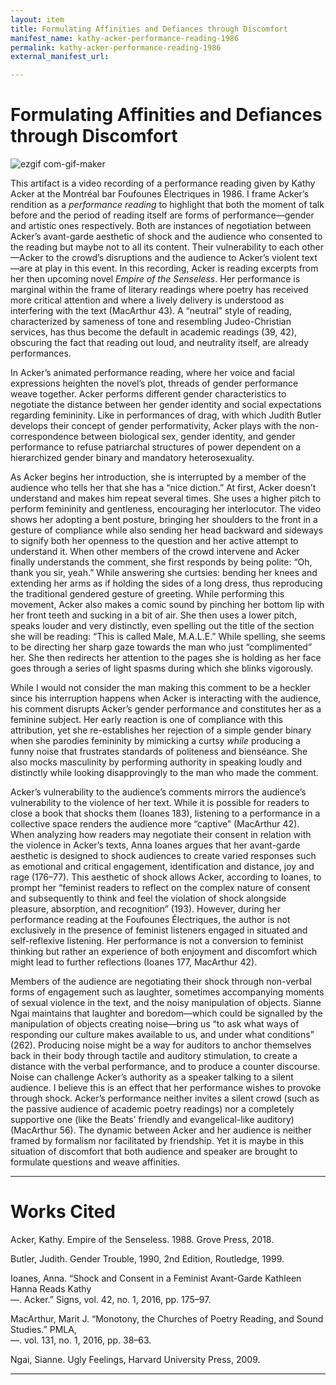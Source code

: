 ```yaml
---
layout: item
title: Formulating Affinities and Defiances through Discomfort
manifest_name: kathy-acker-performance-reading-1986
permalink: kathy-acker-performance-reading-1986
external_manifest_url: 

---
```

<!-- Add an essay or interpretive material below this line,
using HTML or markdown.  Do not modify this file above this line -->
# Formulating Affinities and Defiances through Discomfort

![ezgif com-gif-maker](https://github.com/lgsump/anthology-testing/assets/122332459/5da6aa81-5043-4e4e-81e4-a0a8b99f411f)

This artifact is a video recording of a performance reading given by Kathy Acker at the Montréal bar Foufounes Électriques in 1986. I frame Acker’s rendition as a <i>performance reading</i> to highlight that both the moment of talk before and the period of reading itself are forms of performance—gender and artistic ones respectively. Both are instances of negotiation between Acker’s avant-garde aesthetic of shock and the audience who consented to the reading but maybe not to all its content. Their vulnerability to each other—Acker to the crowd’s disruptions and the audience to Acker’s violent text—are at play in this event.
In this recording, Acker is reading excerpts from her then upcoming novel <i>Empire of the Senseless</i>. Her performance is marginal within the frame of literary readings where poetry has received more critical attention and where a lively delivery is understood as interfering with the text (MacArthur 43). A “neutral” style of reading, characterized by sameness of tone and resembling Judeo-Christian services, has thus become the default in academic readings (39, 42), obscuring the fact that reading out loud, and neutrality itself, are already performances.

In Acker’s animated performance reading, where her voice and facial expressions heighten the novel’s plot, threads of gender performance weave together. Acker performs different gender characteristics to negotiate the distance between her gender identity and social expectations regarding femininity. Like in performances of drag, with which Judith Butler develops their concept of gender performativity, Acker plays with the non-correspondence between biological sex, gender identity, and gender performance to refuse patriarchal structures of power dependent on a hierarchized gender binary and mandatory heterosexuality. 

As Acker begins her introduction, she is interrupted by a member of the audience who tells her that she has a “nice diction.” At first, Acker doesn’t understand and makes him repeat several times. She uses a higher pitch to perform femininity and gentleness, encouraging her interlocutor. The video shows her adopting a bent posture, bringing her shoulders to the front in a gesture of compliance while also sending her head backward and sideways to signify both her openness to the question and her active attempt to understand it. When other members of the crowd intervene and Acker finally understands the comment, she first responds by being polite: “Oh, thank you sir, yeah.” While answering she curtsies: bending her knees and extending her arms as if holding the sides of a long dress, thus reproducing the traditional gendered gesture of greeting. While performing this movement, Acker also makes a comic sound by pinching her bottom lip with her front teeth and sucking in a bit of air. She then uses a lower pitch, speaks louder and very distinctly, even spelling out the title of the section she will be reading: “This is called Male, M.A.L.E.” While spelling, she seems to be directing her sharp gaze towards the man who just “complimented” her. She then redirects her attention to the pages she is holding as her face goes through a series of light spasms during which she blinks vigorously.

While I would not consider the man making this comment to be a heckler since his interruption happens when Acker is interacting with the audience, his comment disrupts Acker’s gender performance and constitutes her as a feminine subject. Her early reaction is one of compliance with this attribution, yet she re-establishes her rejection of a simple gender binary when she parodies femininity by mimicking a curtsy <i>while</i> producing a funny noise that frustrates standards of politeness and bienséance. She also mocks masculinity by performing authority in speaking loudly and distinctly while looking disapprovingly to the man who made the comment.

Acker’s vulnerability to the audience’s comments mirrors the audience’s vulnerability to the violence of her text. While it is possible for readers to close a book that shocks them (Ioanes 183), listening to a performance in a collective space renders the audience more “captive” (MacArthur 42). When analyzing how readers may negotiate their consent in relation with the violence in Acker’s texts, Anna Ioanes argues that her avant-garde aesthetic is designed to shock audiences to create varied responses such as emotional and critical engagement, identification and distance, joy and rage (176–77). This aesthetic of shock allows Acker, according to Ioanes, to prompt her “feminist readers to reflect on the complex nature of consent and subsequently to think and feel the violation of shock alongside pleasure, absorption, and recognition” (193). However, during her performance reading at the Foufounes Électriques, the author is not exclusively in the presence of feminist listeners engaged in situated and self-reflexive listening. Her performance is not a conversion to feminist thinking but rather an experience of both enjoyment and discomfort which might lead to further reflections (Ioanes 177, MacArthur 42).

Members of the audience are negotiating their shock through non-verbal forms of engagement such as laughter, sometimes accompanying moments of sexual violence in the text, and the noisy manipulation of objects. Sianne Ngai maintains that laughter and boredom—which could be signalled by the manipulation of objects creating noise—bring us “to ask what ways of responding our culture makes available to us, and under what conditions” (262). Producing noise might be a way for auditors to anchor themselves back in their body through tactile and auditory stimulation, to create a distance with the verbal performance, and to produce a counter discourse. Noise can challenge Acker’s authority as a speaker talking to a silent audience. I believe this is an effect that her performance wishes to provoke through shock. Acker’s performance neither invites a silent crowd (such as the passive audience of academic poetry readings) nor a completely supportive one (like the Beats’ friendly and evangelical-like auditory) (MacArthur 56). The dynamic between Acker and her audience is neither framed by formalism nor facilitated by friendship. Yet it is maybe in this situation of discomfort that both audience and speaker are brought to formulate questions and weave affinities.

<hr>

# Works Cited

Acker, Kathy. Empire of the Senseless. 1988. Grove Press, 2018.

Butler, Judith. Gender Trouble, 1990, 2nd Edition, Routledge, 1999.

Ioanes, Anna. “Shock and Consent in a Feminist Avant-Garde Kathleen Hanna Reads Kathy 
<br> —. Acker.” Signs, vol. 42, no. 1, 2016, pp. 175–97.

MacArthur, Marit J. “Monotony, the Churches of Poetry Reading, and Sound Studies.” PMLA, 
<br> —. vol. 131, no. 1, 2016, pp. 38–63.

Ngai, Sianne. Ugly Feelings, Harvard University Press, 2009.

<hr>
